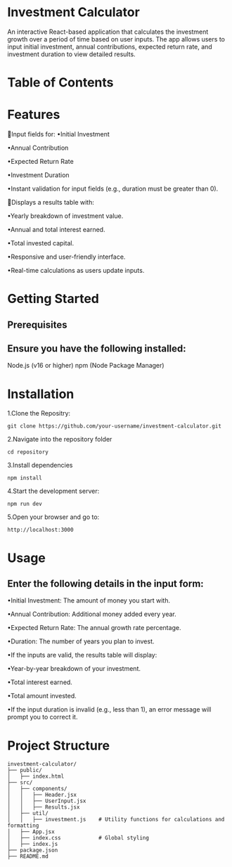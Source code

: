 # Investment Calculator
An interactive React-based application that calculates the investment growth over a period of time based on user inputs. The app allows users to input initial investment, annual contributions, expected return rate, and investment duration to view detailed results.

# Table of Contents
# Features
💠Input fields for:
•Initial Investment

•Annual Contribution

•Expected Return Rate

•Investment Duration

•Instant validation for input fields (e.g., duration must be greater than 0).

💠Displays a results table with:

•Yearly breakdown of investment value.

•Annual and total interest earned.

•Total invested capital.

•Responsive and user-friendly interface.

•Real-time calculations as users update inputs.

# Getting Started
## Prerequisites
## Ensure you have the following installed:

Node.js (v16 or higher)
npm (Node Package Manager)

# Installation
1.Clone the Repositry:
```
git clone https://github.com/your-username/investment-calculator.git
```

2.Navigate into the repository folder
```
cd repository
```
3.Install dependencies
```
npm install
```
4.Start the development server:
```
npm run dev
```
5.Open your browser and go to:
```
http://localhost:3000
```
# Usage
## Enter the following details in the input form:

•Initial Investment: The amount of money you start with.

•Annual Contribution: Additional money added every year.

•Expected Return Rate: The annual growth rate percentage.

•Duration: The number of years you plan to invest.

•If the inputs are valid, the results table will display:

•Year-by-year breakdown of your investment.

•Total interest earned.

•Total amount invested.


•If the input duration is invalid (e.g., less than 1), an error message will prompt you to correct it.

# Project Structure
```
investment-calculator/
├── public/
│   ├── index.html
├── src/
│   ├── components/
│   │   ├── Header.jsx
│   │   ├── UserInput.jsx
│   │   ├── Results.jsx
│   ├── util/
│   │   ├── investment.js    # Utility functions for calculations and formatting
│   ├── App.jsx
│   ├── index.css            # Global styling
│   ├── index.js
├── package.json
├── README.md
```
